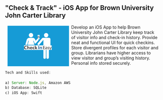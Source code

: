 ##  "Check & Track" - iOS App for Brown University John Carter Library

<a href="https://youtu.be/1CppdgmgL9w"><img src="img/logo.png" align="left" hspace="8" vspace="4" width="40%"></a>

Develop an iOS App to help Brown University John Carter Library keep track of visitor info and check-in history. Provide neat and functional UI for quick checkins. Store divergent profiles for each visitor and group. Librarians have higher access to view visitor and group’s visiting history. Personal info stored securely.


```js
Tech and Skills used: 

a) Server: Node.js, Amazon AWS
b) Database: SQLite 
c) iOS App: Swift

